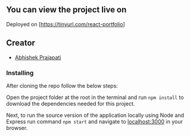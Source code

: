 
## You can view the project live on

Deployed on [<https://tinyurl.com/react-portfolio>]

## Creator

- [Abhishek Prajapati](https://github.com/just-be-weird)

### Installing

After cloning the repo follow the below steps:

Open the project folder at the root in the terminal and run `npm install` to download the dependencies needed for this project.

Next, to run the source version of the application locally using Node and Express run command `npm start` and navigate to [localhost:3000](http://localhost:3000/) in your browser.